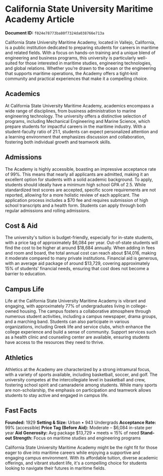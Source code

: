 # California State University Maritime Academy Article

**Document ID:** `f024e78773ba80f7324da038766e713a`

California State University Maritime Academy, located in Vallejo, California, is a public institution dedicated to preparing students for careers in maritime and related fields. With a focus on hands-on training and a unique blend of engineering and business programs, this university is particularly well-suited for those interested in maritime studies, engineering technologies, and global relations. Whether you’re drawn to the ocean or the engineering that supports maritime operations, the Academy offers a tight-knit community and practical experiences that make it a compelling choice.

## Academics
At California State University Maritime Academy, academics encompass a wide range of disciplines, from business administration to marine engineering technology. The university offers a distinctive selection of programs, including Mechanical Engineering and Marine Science, which prepare students for impactful careers in the maritime industry. With a student-faculty ratio of 21:1, students can expect personalized attention and a learning environment that emphasizes discussion and collaboration, fostering both individual growth and teamwork skills.

## Admissions
The Academy is highly accessible, boasting an impressive acceptance rate of 99%. This means that nearly all applicants are admitted, making it an excellent option for students with a solid academic background. To apply, students should ideally have a minimum high school GPA of 2.5. While standardized test scores are accepted, specific score requirements are not reported, allowing for a more holistic review of each applicant. The application process includes a $70 fee and requires submission of high school transcripts and a health form. Students can apply through both regular admissions and rolling admissions.

## Cost & Aid
The university's tuition is budget-friendly, especially for in-state students, with a price tag of approximately $6,084 per year. Out-of-state students will find the cost to be higher at around $18,684 annually. When adding in fees and room and board, the total annual cost can reach about $14,016, making it moderate compared to many private institutions. Financial aid is generous, with an average aid package of around $13,729, covering approximately 15% of students' financial needs, ensuring that cost does not become a barrier to education.

## Campus Life
Life at the California State University Maritime Academy is vibrant and engaging, with approximately 77% of undergraduates living in college-owned housing. The campus fosters a collaborative atmosphere through numerous student activities, including a campus newspaper, drama groups, and a marching band. Students can also participate in various organizations, including Greek life and service clubs, which enhance the college experience and build a sense of community. Support services such as a health clinic and counseling center are available, ensuring students have access to the resources they need to thrive.

## Athletics
Athletics at the Academy are characterized by a strong intramural focus, with a variety of sports available, including basketball, soccer, and golf. The university competes at the intercollegiate level in basketball and crew, fostering school spirit and camaraderie among students. While many sports are non-scholarship, the emphasis on participation and teamwork allows students to stay active and engaged in campus life.

## Fast Facts
**Founded:** 1929
**Setting & Size:** Urban • 943 Undergrads
**Acceptance Rate:** 99% (accessible)
**Price Tag (Before Aid):** Moderate – $6,084 in-state per year
**Aid Generosity:** Avg package $13,729 • meets ≈ 15% of need
**Stand-out Strength:** Focus on maritime studies and engineering programs

California State University Maritime Academy might be the right fit for those eager to dive into maritime careers while enjoying a supportive and engaging campus environment. With its affordable tuition, diverse academic offerings, and vibrant student life, it's a compelling choice for students looking to navigate their futures in maritime fields.

